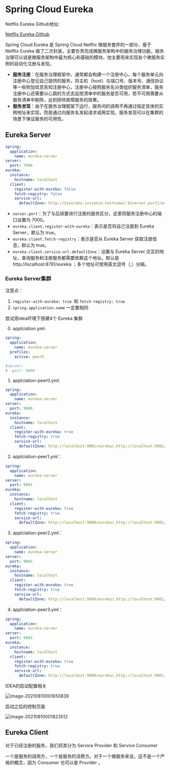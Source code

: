 # Spring Cloud Eureka

Netflix Eureka Github地址:

[Netflix Eureka Github](https://github.com/Netflix/eureka)

Spring Cloud Eureka 是 Spring Cloud Netflix 微服务套件的一部分，基于 Netflix  Eureka  做了二次封装，主要负责完成微服务架构中的服务治理功能，服务治理可以说是微服务架构中最为核心和基础的模块，他主要用来实现各个微服务实例的自动化注册与发现。

- **服务注册**：在服务治理框架中，通常都会构建一个注册中心，每个服务单元向注册中心登记自己提供的服务，将主机（host）与端口号、版本号、通信协议等一些附加信息告知注册中心，注册中心按照服务名分类组织服务清单，服务注册中心还需要以心跳的方式去监控清单中的服务是否可用，若不可用需要从服务清单中剔除，达到排除故障服务的效果。
- **服务发现**：由于在服务治理框架下运行，服务间的调用不再通过指定具体的实例地址来实现，而是通过向服务名发起请求调用实现。服务发现可以在集群的场景下保证服务的可用性。



## Eureka Server 

```yml
spring:
  application:
    name: eureka-server
server:
  port: 7000
eureka:
  instance:
    hostname: localhost
  client:
    register-with-eureka: false
    fetch-registry: false
    service-url:
      defaultZone: http://${eureka.instance.hostname}:${server.port}/eureka/

```

- `server.port`：为了与后续要进行注册的服务区分，这里将服务注册中心的端口设置为 7000。
- `eureka.client.register-with-eureka`：表示是否将自己注册到 Eureka Server，默认为 true。
- `eureka.client.fetch-registry`：表示是否从 Eureka Server 获取注册信息，默认为 true。
- `eureka.client.service-url.defaultZone`：设置与 Eureka Server 交互的地址，查询服务和注册服务都需要依赖这个地址。默认是 http://localhost:8761/eureka ；多个地址可使用英文逗号（,）分隔。



### Eureka Server集群

注意点：

1.   `register-with-eureka: true `和 `fetch-registry: true`
2. `spring.application.name` 一定要相同



尝试用idea环境下搭建4个 Eureka 集群

0. applciation.yml:

```yml
spring:
  application:
    name: eureka-server
  profiles:
    active: peer0

#server:
#  port: 9000
```

1. applciation-peer0.yml:

```yml
spring:
  application:
    name: eureka-server
server:
  port: 9000
eureka:
  instance:
    hostname: localhost
  client:
    register-with-eureka: true
    fetch-registry: true
    service-url:
      defaultZone: http://localhost:9001/eureka/,http://localhost:9002/eureka/,http://localhost:9003/eureka/

```

2. applciation-peer1.yml：

```yml
spring:
  application:
    name: eureka-server
server:
  port: 9001
eureka:
  instance:
    hostname: localhost
  client:
    register-with-eureka: true
    fetch-registry: true
    service-url:
      defaultZone: http://localhost:9000/eureka/,http://localhost:9002/eureka/,http://localhost:9003/eureka/

```

3. applciation-peer2.yml：

```yml
spring:
  application:
    name: eureka-server
server:
  port: 9002
eureka:
  instance:
    hostname: localhost
  client:
    register-with-eureka: true
    fetch-registry: true
    service-url:
      defaultZone: http://localhost:9000/eureka/,http://localhost:9001/eureka/,http://localhost:9003/eureka/

```

4. applciation-peer3.yml：

```yml
spring:
  application:
    name: eureka-server
server:
  port: 9003
eureka:
  instance:
    hostname: localhost
  client:
    register-with-eureka: true
    fetch-registry: true
    service-url:
      defaultZone: http://localhost:9000/eureka/,http://localhost:9001/eureka/,http://localhost:9002/eureka/
```



IDEA的启动配置相关

![image-20210810001650839](/Users/lmafia/IdeaProjects/spring-mirco-service-technology/spring-mirco-service-technology/docs/注册中心.assets/image-20210810001650839.png)



启动之后的控制页面

![image-20210810001823512](/Users/lmafia/IdeaProjects/spring-mirco-service-technology/spring-mirco-service-technology/docs/注册中心.assets/image-20210810001823512.png)



## Eureka Client

对于已经注册的服务，我们将其分为 Service Provider 和 Service Consumer

一个是服务的调用方，一个是服务的消费方。对于一个微服务来说，这不是一个严格的概念，因为 Consumer 也可以是 Provider 。